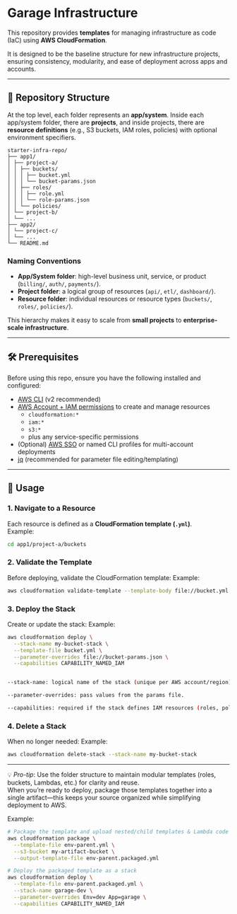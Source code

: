 # Garage Infrastructure

This repository provides **templates** for managing infrastructure as code (IaC) using **AWS CloudFormation**.  

It is designed to be the baseline structure for new infrastructure projects, ensuring consistency, modularity, and ease of deployment across apps and accounts.

---

## 📂 Repository Structure

At the top level, each folder represents an **app/system**. Inside each app/system folder, there are **projects**, and inside projects, there are **resource definitions** (e.g., S3 buckets, IAM roles, policies) with optional environment specifiers.

```
starter-infra-repo/
├── app1/
│ ├── project-a/
│ │ ├── buckets/
│ │ │ ├── bucket.yml
│ │ │ └── bucket-params.json
│ │ ├── roles/
│ │ │ ├── role.yml
│ │ │ └── role-params.json
│ │ └── policies/
│ └── project-b/
│ └── ...
├── app2/
│ └── project-c/
│ └── ...
└── README.md
```

### Naming Conventions
- **App/System folder**: high-level business unit, service, or product (`billing/`, `auth/`, `payments/`).  
- **Project folder**: a logical group of resources (`api/`, `etl/`, `dashboard/`).  
- **Resource folder**: individual resources or resource types (`buckets/`, `roles/`, `policies/`).  

This hierarchy makes it easy to scale from **small projects** to **enterprise-scale infrastructure**.

---

## 🛠️ Prerequisites

Before using this repo, ensure you have the following installed and configured:

- [AWS CLI](https://docs.aws.amazon.com/cli/latest/userguide/install-cliv2.html) (v2 recommended)  
- [AWS Account + IAM permissions](https://docs.aws.amazon.com/IAM/latest/UserGuide/access_policies_job-functions.html) to create and manage resources  
  - `cloudformation:*`
  - `iam:*`
  - `s3:*`
  - plus any service-specific permissions  
- (Optional) [AWS SSO](https://docs.aws.amazon.com/singlesignon/latest/userguide/what-is.html) or named CLI profiles for multi-account deployments  
- [jq](https://stedolan.github.io/jq/) (recommended for parameter file editing/templating)

---

## 🚀 Usage

### 1. Navigate to a Resource
Each resource is defined as a **CloudFormation template (`.yml`)**.  
Example:
```bash
cd app1/project-a/buckets
```

### 2. Validate the Template

Before deploying, validate the CloudFormation template:
Example:
```bash
aws cloudformation validate-template --template-body file://bucket.yml
```

### 3. Deploy the Stack

Create or update the stack:
Example:
```bash
aws cloudformation deploy \
  --stack-name my-bucket-stack \
  --template-file bucket.yml \
  --parameter-overrides file://bucket-params.json \
  --capabilities CAPABILITY_NAMED_IAM


--stack-name: logical name of the stack (unique per AWS account/region).

--parameter-overrides: pass values from the params file.

--capabilities: required if the stack defines IAM resources (roles, policies).
```

### 4. Delete a Stack

When no longer needed:
Example:
```bash
aws cloudformation delete-stack --stack-name my-bucket-stack
```

---

💡 *Pro-tip*: Use the folder structure to maintain modular templates (roles, buckets, Lambdas, etc.) for clarity and reuse.  
When you’re ready to deploy, package those templates together into a single artifact—this keeps your source organized while simplifying deployment to AWS.

Example:
```bash
# Package the template and upload nested/child templates & Lambda code to S3
aws cloudformation package \
  --template-file env-parent.yml \
  --s3-bucket my-artifact-bucket \
  --output-template-file env-parent.packaged.yml

# Deploy the packaged template as a stack
aws cloudformation deploy \
  --template-file env-parent.packaged.yml \
  --stack-name garage-dev \
  --parameter-overrides Env=dev App=garage \
  --capabilities CAPABILITY_NAMED_IAM

